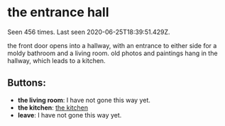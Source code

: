# the entrance hall

Seen 456 times. Last seen 2020-06-25T18:39:51.429Z.

the front door opens into a hallway, with an entrance to either side for a moldy bathroom and a living room. old photos and paintings hang in the hallway, which leads to a kitchen.

## Buttons:

- **the living room**: I have not gone this way yet.
- **the kitchen**: [the kitchen](the-kitchen-65tb7d.md)
- **leave**: I have not gone this way yet.